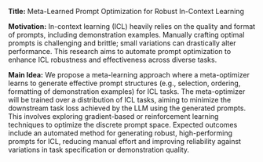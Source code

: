**Title:** Meta-Learned Prompt Optimization for Robust In-Context Learning

**Motivation:** In-context learning (ICL) heavily relies on the quality and format of prompts, including demonstration examples. Manually crafting optimal prompts is challenging and brittle; small variations can drastically alter performance. This research aims to automate prompt optimization to enhance ICL robustness and effectiveness across diverse tasks.

**Main Idea:** We propose a meta-learning approach where a meta-optimizer learns to generate effective prompt structures (e.g., selection, ordering, formatting of demonstration examples) for ICL tasks. The meta-optimizer will be trained over a distribution of ICL tasks, aiming to minimize the downstream task loss achieved by the LLM using the generated prompts. This involves exploring gradient-based or reinforcement learning techniques to optimize the discrete prompt space. Expected outcomes include an automated method for generating robust, high-performing prompts for ICL, reducing manual effort and improving reliability against variations in task specification or demonstration quality.